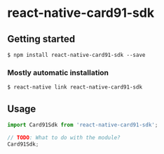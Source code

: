 # react-native-card91-sdk

## Getting started

`$ npm install react-native-card91-sdk --save`

### Mostly automatic installation

`$ react-native link react-native-card91-sdk`

## Usage
```javascript
import Card91Sdk from 'react-native-card91-sdk';

// TODO: What to do with the module?
Card91Sdk;
```
